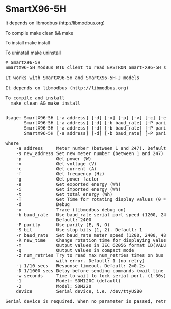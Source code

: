 # SmartX96-5H

It depends on libmodbus (http://libmodbus.org)

To compile
  make clean && make

To install
  make install

To uninstall
  make uninstall

<PRE>
# SmartX96-5H
SmartX96-5H ModBus RTU client to read EASTRON Smart-X96-5H smart power meter registers

It works with SmartX96-5H and SmartX96-5H-J models

It depends on libmodbus (http://libmodbus.org)

To compile and install
  make clean && make install

<PRE>
Usage: SmartX96-5H [-a address] [-d] [-x] [-p] [-v] [-c] [-e] [-i] [-t] [-f] [-g] [-T] [[-m]|[-q]] [-b baud_rate] [-P parity] [-S bit] [-z num_retries] [-j seconds] [-w seconds] [-1 | -2] device
       SmartX96-5H [-a address] [-d] [-b baud_rate] [-P parity] [-S bit] [-1 | -2] -s new_address device
       SmartX96-5H [-a address] [-d] [-b baud_rate] [-P parity] [-S bit] [-1 | -2] -r baud_rate device 
       SmartX96-5H [-a address] [-d] [-b baud_rate] [-P parity] [-S bit] [-1 | -2] -R new_time device

where
    -a address     Meter number (between 1 and 247). Default: 1
    -s new_address Set new meter number (between 1 and 247)
    -p             Get power (W)
    -v             Get voltage (V)
    -c             Get current (A)
    -f             Get frequency (Hz)
    -g             Get power factor
    -e             Get exported energy (Wh)
    -i             Get imported energy (Wh)
    -t             Get total energy (Wh)
    -T             Get Time for rotating display values (0 = no rotation) 
    -d             Debug
    -x             Trace (libmodbus debug on)
    -b baud_rate   Use baud_rate serial port speed (1200, 2400, 4800, 9600)
                   Default: 2400
    -P parity      Use parity (E, N, O)
    -S bit         Use stop bits (1, 2). Default: 1
    -r baud_rate   Set baud_rate meter speed (1200, 2400, 4800, 9600)
    -R new_time    Change rotation time for displaying values (0 - 30s) (0 = no totation)
    -m             Output values in IEC 62056 format ID(VALUE*UNIT)
    -q             Output values in compact mode
    -z num_retries Try to read max num_retries times on bus before exiting
                   with error. Default: 1 (no retry)
    -j 1/10 secs   Response timeout. Default: 2=0.2s
    -D 1/1000 secs Delay before sending commands (wait line set). Default: 30=0.03s
    -w seconds     Time to wait to lock serial port. (1-30s) Default: 0s
    -1             Model: SDM120C (default)
    -2             Model: SDM220
    device         Serial device, i.e. /dev/ttyUSB0

Serial device is required. When no parameter is passed, retrives all values</PRE>
